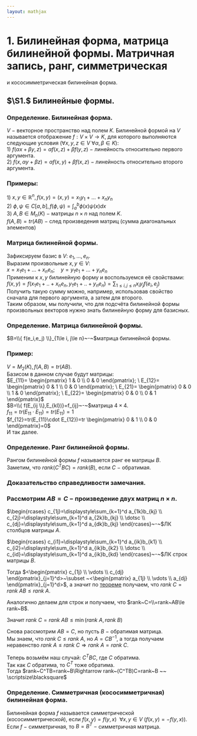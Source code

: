 ```yaml
---  
layout: mathjax  
---  
```

  
# 1. Билинейная форма, матрица билинейной формы. Матричная запись, ранг, симметрическая  
и кососимметрическая билинейная форма.  
  
## $\S1.$ Билинейные формы.  
  
### Определение. Билинейная форма.  
$V~-~$векторное пространство над полем $K$. Билинейной формой на $V$ называется отображение $f:V\times V\to K$, для которого выполняются следующие условия $(\forall x,y,z\in V~\forall \alpha,\beta\in K)$:  
$1)~f(\alpha x+\beta y, z)=\alpha f(x, z) + \beta f(y, z)$ $-$ линейность относительно первого аргумента.  
$2)~f(x,\alpha y + \beta z)=\alpha f(x, y) + \beta f(x, z)$ $-$ линейность относительно второго аргумента.  
  
### Примеры:  
$1)$ $x,y\in \mathbb{R}^n, f(x,y)=(x,y)=x_1y_1+...+x_ny_n$  
$2)$ $\phi,\psi\in C[a,b], f(\phi,\psi)=\displaystyle\int_a^b\phi(x)\psi(x)dx$  
$3)$ $A,B\in M_n(K)~-~$матрицы $n\times n$ над полем $K$.  
$f(A,B)=tr(AB)~-~$след произведения матриц (сумма диагональных элементов)  
  
### Матрица билинейной формы.  
Зафиксируем базис в $V$: $e_1,...,e_n$.  
Выразим произвольные $x, y\in V$:  
$x=x_1e_1+...+x_ne_n;\quad y=y_1e_1+...+y_ne_n$  
Применим к $x,y$ билинейную форму и воспользуемся её свойствами:  
$f(x,y)=f(x_1e_1+..+x_ne_n,y_1e_1+..+y_ne_n)=\displaystyle\sum_{1\le i,j\le n}x_iy_jf(e_i, e_j)$  
Получить такую сумму можно, например, использовав свойство сначала для первого аргумента, а затем для второго.  
Таким образом, мы получили, что для подсчёта билинейной формы произвольных векторов нужно знать билинейную форму для базисных.  
  
### Определение. Матрица билинейной формы.  
$B=\\{ f(e_i,e_j) \\}_{1\le i, j\le n}~-~$матрица билинейной формы.  
  
### Пример:  
$V=M_2(K),f(A,B)=tr(AB)$.  
Базисом в данном случае будут матрицы:  
$E_{11}=  
\begin{pmatrix}  
1 & 0  
\\  
0 & 0  
\end{pmatrix};  
\  
E_{12}=  
\begin{pmatrix}  
0 & 1  
\\  
0 & 0  
\end{pmatrix};  
\  
E_{21}=  
\begin{pmatrix}  
0 & 0  
\\  
1 & 0  
\end{pmatrix};  
\  
E_{22}=  
\begin{pmatrix}  
0 & 0  
\\  
0 & 1  
\end{pmatrix}$  
$B=\\{ f(E_{ij \\},E_{kl})}=f_{ij}~-~$матрица $4\times 4$.  
$f_{11}=tr(E_{11}\cdot E_{11})=tr(E_{11})=1$  
$f_{12}=tr(E_{11}\cdot E_{12})=tr  
\begin{pmatrix}  
0 & 1  
\\  
0 & 0  
\end{pmatrix}=0$  
И так далее.  
  
### Определение. Ранг билинейной формы.  
Рангом билинейной формы $f$ называется ранг ее матрицы $B$.  
Заметим, что $rank(C^TBC)=rank(B)$, если $C~-$ обратимая.  
  
### Доказательство справедливости замечания.  
  
### Рассмотрим $AB=C~-~$произведение двух матриц $n\times n$.  
$\begin{rcases}  
c_{1j}=\displaystyle\sum_{k=1}^d a_{1k}b_{kj}  
\\  
c_{2j}=\displaystyle\sum_{k=1}^d a_{2k}b_{kj}  
\\  
\dotsc  
\\  
c_{dj}=\displaystyle\sum_{k=1}^d a_{dk}b_{kj}  
\end{rcases}~-~$ЛК столбцов матрицы $A$.  
  
$\begin{rcases}  
c_{i1}=\displaystyle\sum_{k=1}^d a_{ik}b_{k1}  
\\  
c_{i2}=\displaystyle\sum_{k=1}^d a_{ik}b_{k2}  
\\  
\dotsc  
\\  
c_{id}=\displaystyle\sum_{k=1}^d a_{ik}b_{kd}  
\end{rcases}~-~$ЛК строк матрицы $B$.  
  
Тогда $<\begin{pmatrix}  
c_{1j}  
\\  
\vdots  
\\  
c_{dj}  
\end{pmatrix}_{j=1}^d>~\subset ~<\begin{pmatrix}  
a_{1j}  
\\  
\vdots  
\\  
a_{dj}  
\end{pmatrix}_{j=1}^d>$, а значит по [теореме](/www.notion.so/43-90bffd12a7654a2b94082db6615e3377?pvs=21) получаем, что $rank ~C= rank~AB\le rank~A$.  
  
Аналогично делаем для строк и получаем, что $rank~C=\\=rank~AB\le rank~B$.  
  
Значит $rank~C=rank~AB\le \min(rank~A,rank~B)$  
  
Снова рассмотрим $AB=C$, но пусть $B~-~$обратимая матрица.  
Мы знаем, что $rank~C\le rank~A$, но $A=CB^{-1}$, а тогда получаем неравенство $rank~A\le rank~C\Rightarrow rank~A=rank~C$.  
  
Теперь возьмём наш случай: $C^TBC$, где $C$ обратима.  
Так как $C$ обратима, то $C^T$ тоже обратима.  
Тогда $rank~C^TB=rank~B\Rightarrow rank~(C^TB)C=rank~B ~~ \scriptsize\blacksquare$  
  
### Определение. Симметричная (кососимметричная) билинейная форма.  
Билинейная форма $f$ называется симметрической (кососимметрической), если $f(x,y)=f(y,x) ~~ \forall x,y\in V ~(f(x,y)=-f(y,x)).$  
Если $f~-$ симметричная, то $B=B^T~-$ симметричная матрица.  
